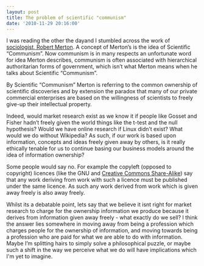 ```yaml
---
layout: post
title: The problem of scientific "communism"
date: '2010-11-29 20:16:00'
---
```


I was reading the other the dayand I stumbled across the work of [sociologist, Robert Merton](http://en.wikipedia.org/wiki/Robert_K._Merton). A concept of Merton’s is the idea of Scientific “Communism”. Now communism is in many respects an unfortunate word for idea Merton describes, communism is often associated with hierarchical authoritarian forms of government, which isn’t what Merton means when he talks about Scientific “Communism”.

By Scientific “Communism” Merton is referring to the common ownership of scientific discoveries and by extension the paradox that many of our private commercial enterprises are based on the willingness of scientists to freely give-up their intellectual property.

Indeed, would market research exist as we know it if people like Gosset and Fisher hadn’t freely given the world things like the t-test and the null hypothesis? Would we have online research if Linux didn’t exist? What would we do without Wikipedia? As such, if our work is based upon information, concepts and ideas freely given away by others, is it really ethically tenable for us to continue basing our business models around the idea of information ownership?

Some people would say no. For example the copyleft (opposed to copyright) licences (like the GNU and [Creative Commons Share-Alike](http://wiki.creativecommons.org/Share_Alike)) say that any work deriving from work with such a licence must be published under the same licence. As such any work derived from work which is given away freely is also away freely.

Whilst its a debatable point, lets say that we believe it isnt right for market research to charge for the ownership information we produce because it derives from information given away freely - what exactly do we sell? I think the answer lies somewhere in moving away from being a profession which charges people for the ownership of information, and moving towards being a profession who are paid for what we are able to do with information. Maybe I’m splitting hairs to simply solve a philosophical puzzle, or maybe such a shift in the way we perceive what we do will have implications which I'm yet to imagine. 